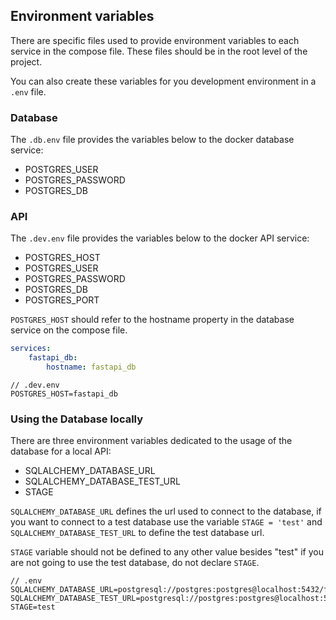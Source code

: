 ## Environment variables
There are specific files used to provide environment variables to each service in the compose file. These files should be in the root level of the project.

You can also create these variables for you development environment in a `.env` file.

### Database
The `.db.env` file provides the variables below to the docker database service:
- POSTGRES_USER
- POSTGRES_PASSWORD
- POSTGRES_DB

### API
The `.dev.env` file provides the variables below to the docker API service:
- POSTGRES_HOST
- POSTGRES_USER
- POSTGRES_PASSWORD
- POSTGRES_DB
- POSTGRES_PORT

`POSTGRES_HOST` should refer to the hostname property in the database service on the compose file.

```yaml
services:
    fastapi_db:
        hostname: fastapi_db
```

```
// .dev.env
POSTGRES_HOST=fastapi_db
```

### Using the Database locally
There are three environment variables dedicated to the usage of the database for a local API:
- SQLALCHEMY_DATABASE_URL
- SQLALCHEMY_DATABASE_TEST_URL
- STAGE

`SQLALCHEMY_DATABASE_URL` defines the url used to connect to the database, if you want to connect to a test database use the variable `STAGE = 'test'` and `SQLALCHEMY_DATABASE_TEST_URL` to define the test database url.

`STAGE` variable should not be defined to any other value besides "test" if you are not going to use the test database, do not declare `STAGE`.

```
// .env
SQLALCHEMY_DATABASE_URL=postgresql://postgres:postgres@localhost:5432/fastdb
SQLALCHEMY_DATABASE_TEST_URL=postgresql://postgres:postgres@localhost:5432/test_fastdb
STAGE=test
```
